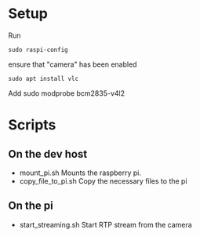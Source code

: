 # Setup

Run
```
sudo raspi-config
```

ensure that "camera" has been enabled



```
sudo apt install vlc
```

Add sudo modprobe bcm2835-v4l2

# Scripts
## On the dev host
- mount_pi.sh
  Mounts the raspberry pi.
- copy_file_to_pi.sh
  Copy the necessary files to the pi

## On the pi
- start_streaming.sh
  Start RTP stream from the camera
